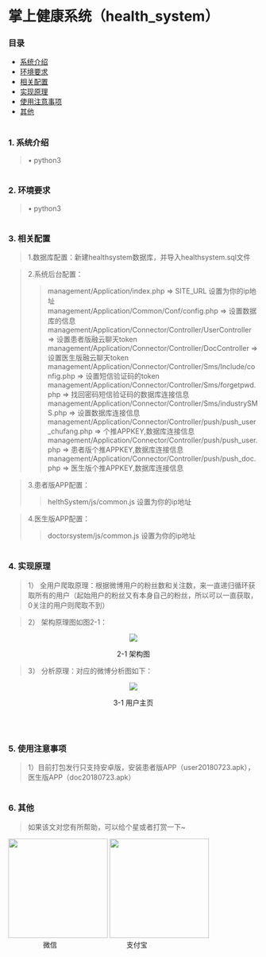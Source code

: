 # 掌上健康系统（health_system）
### 目录 
<ul>
  <li><a href="#introduce">系统介绍</a></li>
  <li><a href="#system">环境要求</a></li>
  <li><a href="#use">相关配置</a></li>
  <li><a href="#theory">实现原理</a></li>
  <li><a href="#example">使用注意事项</a></li>
  <li><a href="#other">其他</a></li>
</ul>

#
### <div id="introduce"/>1. 系统介绍</div>
> • python3 <br/>

#
### <div id="system"/>2. 环境要求</div>
> • python3 <br/>


#
### <div id="use"/>3. 相关配置</div>
> 1.数据库配置：新建healthsystem数据库，并导入healthsystem.sql文件<br/>

> 2.系统后台配置：<br/>
>> management/Application/index.php => SITE_URL 设置为你的ip地址<br/>
>> management/Application/Common/Conf/config.php =>  设置数据库的信息<br/>
>> management/Application/Connector/Controller/UserController => 设置患者版融云聊天token<br/>
>> management/Application/Connector/Controller/DocController =>  设置医生版融云聊天token<br/>
>> management/Application/Connector/Controller/Sms/Include/config.php => 设置短信验证码的token<br/>
>> management/Application/Connector/Controller/Sms/forgetpwd.php =>  找回密码短信验证码的数据库连接信息<br/>
>> management/Application/Connector/Controller/Sms/industrySMS.php =>  设置数据库连接信息<br/>
>> management/Application/Connector/Controller/push/push_user_chufang.php =>  个推APPKEY,数据库连接信息<br/>
>> management/Application/Connector/Controller/push/push_user.php =>   患者版个推APPKEY,数据库连接信息<br/>
>> management/Application/Connector/Controller/push/push_doc.php =>   医生版个推APPKEY,数据库连接信息<br/>

> 3.患者版APP配置：<br/>
>> helthSystem/js/common.js 设置为你的ip地址<br/>

> 4.医生版APP配置：<br/>
>> doctorsystem/js/common.js 设置为你的ip地址<br/>

#
### <div id="theory"/>4. 实现原理</div>
> 1） 全用户爬取原理：根据微博用户的粉丝数和关注数，来一直递归循环获取所有的用户（起始用户的粉丝又有本身自己的粉丝，所以可以一直获取，0关注的用户则爬取不到）

> 2） 架构原理图如图2-1：<br/>
<p align="center">
      <img src="https://github.com/knighthhh/outil/blob/master/images/weibo_user_info/theory.png"/><p align="center">2-1 架构图</p>
</p>
      
> 3） 分析原理：对应的微博分析图如下：
<p align="center">
  <img src="https://github.com/knighthhh/outil/blob/master/images/weibo_user_info/profile.jpg"/><p align="center">3-1 用户主页</p><br/>
</p>

#
### <div id="example"/>5. 使用注意事项</div>
> 1）目前打包发行只支持安卓版，安装患者版APP（user20180723.apk），医生版APP（doc20180723.apk）



#
### <div id="other"/>6. 其他</div>
> 如果该文对您有所帮助，可以给个星或者打赏一下~ <br/>
<div>
  <div>
     <img width="200px" height="200px" src="http://hhhgo.cn/img/wechatimg.jpg"/>
     <img width="200px" height="200px" src="http://hhhgo.cn/img/alipayimg.jpg"/> 
  </div>
  <div>
     　　　　　微信　　　　　　　　　　支付宝
  </div>
</div>
